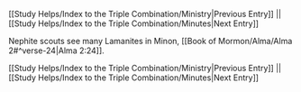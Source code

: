 [[Study Helps/Index to the Triple Combination/Ministry|Previous Entry]]  ||  [[Study Helps/Index to the Triple Combination/Minutes|Next Entry]]

 Nephite scouts see many Lamanites in Minon, [[Book of Mormon/Alma/Alma 2#^verse-24|Alma 2:24]].

[[Study Helps/Index to the Triple Combination/Ministry|Previous Entry]]  ||  [[Study Helps/Index to the Triple Combination/Minutes|Next Entry]]
